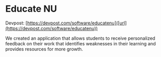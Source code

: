 # Educate NU

Devpost: [https://devpost.com/software/educatenu]([url](https://devpost.com/software/educatenu))

We created an application that allows students to receive personalized feedback on their work that identifies weaknesses in their learning and provides resources for more growth. 
